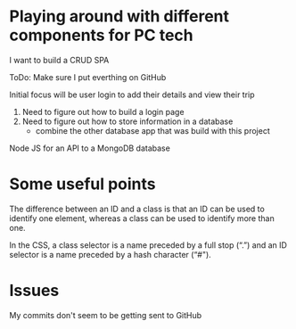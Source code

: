 # Playing around with different components for PC tech

I want to build a CRUD SPA

ToDo: Make sure I put everthing on GitHub

Initial focus will be user login to add their details and view their trip

1. Need to figure out how to build a login page
2. Need to figure out how to store information in a database
     - combine the other database app that was build with this project

Node JS for an API to a MongoDB database

# Some useful points

The difference between an ID and a class is that an ID can be used to identify one element, whereas a class can be used to identify more than one.

In the CSS, a class selector is a name preceded by a full stop (“.”) and an ID selector is a name preceded by a hash character (“#").

# Issues

My commits don't seem to be getting sent to GitHub 
